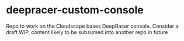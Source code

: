 # deepracer-custom-console
Repo to work on the Cloudscape bases DeepRacer console.  Consider a draft WIP, content likely to be subsumed into another repo in future
